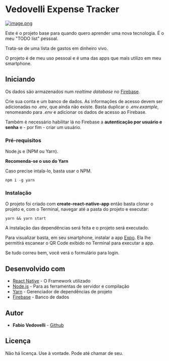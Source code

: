 # Vedovelli Expense Tracker

[![image.png](https://s20.postimg.org/xpyfbpl8d/image.png)](https://postimg.org/image/h26x97qgp/)

Este é o projeto base para quando quero aprender uma nova tecnologia. É o meu "TODO list" pessoal.

Trata-se de uma lista de gastos em dinheiro vivo.

O projeto é de meu uso pessoal e é uma das apps que mais utilizo em meu smartphone.

## Iniciando

Os dados são armazenados num *realtime database* no [Firebase](https://firebase.com/).

Crie sua conta e um banco de dados. As informações de acesso devem ser adicionadas no *.env*, que ainda não existe. Basta duplicar o *.env.example*, renomeando para *.env* e adicionar os dados de acesso ao Firebase.

Também é necessário habilitar lá no Firebase a **autenticação por usuário e senha** e - por fim - criar um usuário.

### Pré-requisitos

Node.js e (NPM ou Yarn).

**Recomenda-se o uso do Yarn**

Caso precise intala-lo, basta usar o NPM.

```
npm i -g yarn
```

### Instalação

O projeto foi criado com **create-react-native-app** então basta clonar o projeto e, com o Terminal, navegar até a pasta do projeto e executar:

```
yarn && yarn start
```

A instalação das dependências será feita e o projeto será executado.

Para visualizar basta, em seu smartphone, instalar a app [Expo](https://expo.io/). Ela lhe permitirá escanear o QR Code exibido no Terminal para executar a app.

Se tudo correu bem, você verá o formulário para login.

## Desenvolvido com

* [React Native](http://facebook.github.io/react-native) - O Framework utilizado
* [Node.js](https://nodejs.org/) - Para as ferramentas de servidor e compilação
* [Yarn](https://yarnpkg.com/en/) - Gerenciador de dependências de projeto
* [Firebase](https://firebase.com/) - Banco de dados

## Autor

* **Fabio Vedovelli** - [Github](https://github.com/vedovelli)

## Licença

Não há licença. Use à vontade. Pode até chamar de seu.
